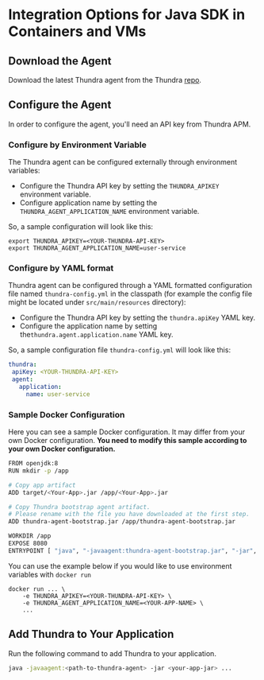 # Integration Options for Java SDK in Containers and VMs

## Download the Agent

Download the latest Thundra agent from the Thundra [repo](https://repo.thundra.io/service/local/artifact/maven/redirect?r=thundra-releases\&g=io.thundra.agent\&a=thundra-agent-bootstrap\&v=LATEST).&#x20;

## Configure the Agent

In order to configure the agent, you'll need an API key from Thundra APM.&#x20;

### Configure by Environment Variable

The Thundra agent can be configured externally through environment variables:

* Configure the Thundra API key by setting the `THUNDRA_APIKEY` environment variable.
* Configure application name by setting the `THUNDRA_AGENT_APPLICATION_NAME` environment variable.

So, a sample configuration will look like this:

```
export THUNDRA_APIKEY=<YOUR-THUNDRA-API-KEY> 
export THUNDRA_AGENT_APPLICATION_NAME=user-service
```

### Configure by YAML format

Thundra agent can be configured through a YAML formatted configuration file named `thundra-config.yml` in the classpath (for example the config file might be located under `src/main/resources` directory):

* Configure the Thundra API key by setting the `thundra.apiKey` YAML key.&#x20;
* Configure the application name by setting the`thundra.agent.application.name` YAML key.&#x20;

So, a sample configuration file `thundra-config.yml` will look like this:

```yaml
thundra:
 apiKey: <YOUR-THUNDRA-API-KEY>
 agent:
   application:
     name: user-service

```

### Sample Docker Configuration

Here you can see a sample Docker configuration. It may differ from your own Docker configuration. **You need to modify this sample according to your own Docker configuration.**

```bash
FROM openjdk:8
RUN mkdir -p /app

# Copy app artifact
ADD target/<Your-App>.jar /app/<Your-App>.jar

# Copy Thundra bootstrap agent artifact. 
# Please rename with the file you have downloaded at the first step.
ADD thundra-agent-bootstrap.jar /app/thundra-agent-bootstrap.jar

WORKDIR /app
EXPOSE 8080
ENTRYPOINT [ "java", "-javaagent:thundra-agent-bootstrap.jar", "-jar", "<Your-App>.jar" ]
```

You can use the example below if you would like to use environment variables with `docker run`

```
docker run ... \ 
    -e THUNDRA_APIKEY=<YOUR-THUNDRA-API-KEY> \
    -e THUNDRA_AGENT_APPLICATION_NAME=<YOUR-APP-NAME> \
    ...
```

## Add Thundra to Your Application

Run the following command to add Thundra to your application.&#x20;

```bash
java -javaagent:<path-to-thundra-agent> -jar <your-app-jar> ...
```
